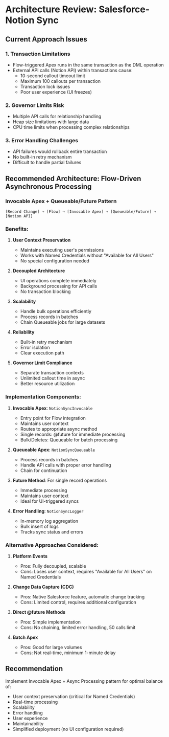 # Architecture Review: Salesforce-Notion Sync

## Current Approach Issues

### 1. Transaction Limitations
- Flow-triggered Apex runs in the same transaction as the DML operation
- External API calls (Notion API) within transactions cause:
  - 10-second callout timeout limit
  - Maximum 100 callouts per transaction
  - Transaction lock issues
  - Poor user experience (UI freezes)

### 2. Governor Limits Risk
- Multiple API calls for relationship handling
- Heap size limitations with large data
- CPU time limits when processing complex relationships

### 3. Error Handling Challenges
- API failures would rollback entire transaction
- No built-in retry mechanism
- Difficult to handle partial failures

## Recommended Architecture: Flow-Driven Asynchronous Processing

### Invocable Apex + Queueable/Future Pattern

```
[Record Change] → [Flow] → [Invocable Apex] → [Queueable/Future] → [Notion API]
```

### Benefits:
1. **User Context Preservation**
   - Maintains executing user's permissions
   - Works with Named Credentials without "Available for All Users"
   - No special configuration needed

2. **Decoupled Architecture**
   - UI operations complete immediately
   - Background processing for API calls
   - No transaction blocking

3. **Scalability**
   - Handle bulk operations efficiently
   - Process records in batches
   - Chain Queueable jobs for large datasets

4. **Reliability**
   - Built-in retry mechanism
   - Error isolation
   - Clear execution path

5. **Governor Limit Compliance**
   - Separate transaction contexts
   - Unlimited callout time in async
   - Better resource utilization

### Implementation Components:

1. **Invocable Apex**: `NotionSyncInvocable`
   - Entry point for Flow integration
   - Maintains user context
   - Routes to appropriate async method
   - Single records: @future for immediate processing
   - Bulk/Deletes: Queueable for batch processing

2. **Queueable Apex**: `NotionSyncQueueable`
   - Process records in batches
   - Handle API calls with proper error handling
   - Chain for continuation

3. **Future Method**: For single record operations
   - Immediate processing
   - Maintains user context
   - Ideal for UI-triggered syncs

4. **Error Handling**: `NotionSyncLogger`
   - In-memory log aggregation
   - Bulk insert of logs
   - Tracks sync status and errors

### Alternative Approaches Considered:

1. **Platform Events**
   - Pros: Fully decoupled, scalable
   - Cons: Loses user context, requires "Available for All Users" on Named Credentials

2. **Change Data Capture (CDC)**
   - Pros: Native Salesforce feature, automatic change tracking
   - Cons: Limited control, requires additional configuration

3. **Direct @future Methods**
   - Pros: Simple implementation
   - Cons: No chaining, limited error handling, 50 calls limit

4. **Batch Apex**
   - Pros: Good for large volumes
   - Cons: Not real-time, minimum 1-minute delay

## Recommendation
Implement Invocable Apex + Async Processing pattern for optimal balance of:
- User context preservation (critical for Named Credentials)
- Real-time processing
- Scalability
- Error handling
- User experience
- Maintainability
- Simplified deployment (no UI configuration required)